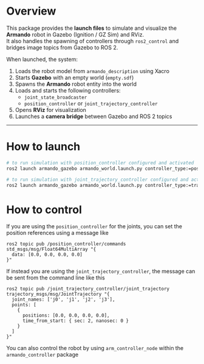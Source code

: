 # Overview
This package provides the **launch files** to simulate and visualize the **Armando** robot in Gazebo (Ignition / GZ Sim) and RViz.  
It also handles the spawning of controllers through `ros2_control` and bridges image topics from Gazebo to ROS 2.

When launched, the system:
1. Loads the robot model from `armando_description` using Xacro  
2. Starts **Gazebo** with an empty world (`empty.sdf`)  
3. Spawns the **Armando** robot entity into the world  
4. Loads and starts the following controllers:
   - `joint_state_broadcaster`
   - `position_controller` or `joint_trajectory_controller`
5. Opens **RViz** for visualization  
6. Launches a **camera bridge** between Gazebo and ROS 2 topics

---

# How to launch

```bash
# to run simulation with position_controller configured and activated
ros2 launch armando_gazebo armando_world.launch.py controller_type:=position
```

```bash
# to run simulation with joint_trajectory_controller configured and activated
ros2 launch armando_gazebo armando_world.launch.py controller_type:=trajectory
```


# How to control
If you are using the `position_controller` for the joints, you can set the position references using a message like
```
ros2 topic pub /position_controller/commands std_msgs/msg/Float64MultiArray "{
  data: [0.0, 0.0, 0.0, 0.0]
}"
```

If instead you are using the `joint_trajectory_controller`, the message can be sent from the command line like this
```
ros2 topic pub /joint_trajectory_controller/joint_trajectory trajectory_msgs/msg/JointTrajectory "{ 
  joint_names: ['j0', 'j1', 'j2', 'j3'], 
  points: [
    {
      positions: [0.0, 0.0, 0.0, 0.0], 
      time_from_start: { sec: 2, nanosec: 0 }
    }
  ] 
}"
```
You can also control the robot by using `arm_controller_node` within the `armando_controller` package
